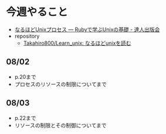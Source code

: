 # 今週やること
- [なるほどUnixプロセス ― Rubyで学ぶUnixの基礎 - 達人出版会](https://tatsu-zine.com/books/naruhounix)
- repository
  - [Takahiro800/Learn_unix: なるほどunixを読む](https://github.com/Takahiro800/Learn_unix)

## 08/02
- p.20まで
- プロセスのリソースの制限についてまで

## 08/03
- p.22まで
- リソースの制限とその制御についてまで